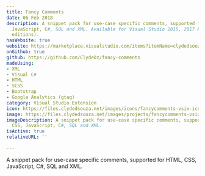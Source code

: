 ```yaml
---
title: Fancy Comments
date: 06 Feb 2018
description: A snippet pack for use-case specific comments, supported for HTML, CSS,
  JavaScript, C#, SQL and XML. Available for Visual Studio 2015, 2017 & 2019 (All
  editions).
hasWebsite: true
website: https://marketplace.visualstudio.com/items?itemName=clydedsouza.FancyComments
onGithub: true
github: https://github.com/ClydeDz/fancy-comments
madeUsing:
- XML
- Visual C#
- HTML
- SCSS
- Bootstrap
- Google Analytics (gtag)
category: Visual Studio Extension
icon: https://files.clydedsouza.net/images/icons/fancycomments-vsix-icon.png
image: https://files.clydedsouza.net/images/projects/fancycomments-vsix-siteteaser.png
imageDescription: A snippet pack for use-case specific comments, supported for HTML,
  CSS, JavaScript, C#, SQL and XML.
isActive: true
relativeURL: ''

---
```

A snippet pack for use-case specific comments, supported for HTML, CSS, JavaScript, C#, SQL and XML.